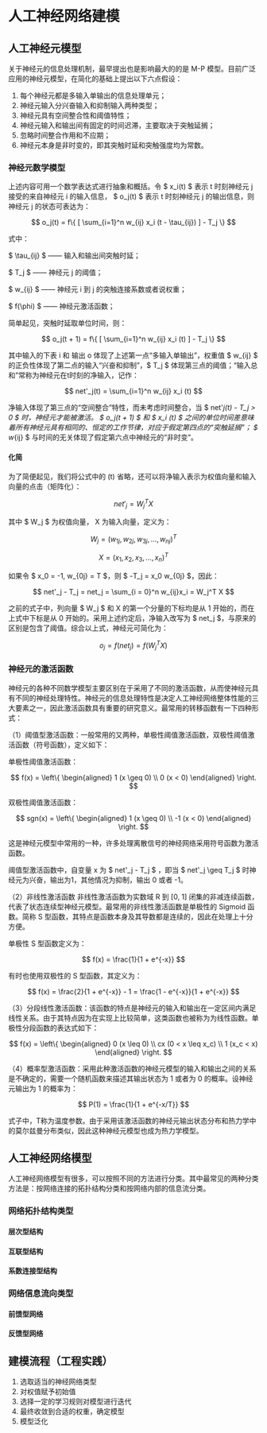 # 人工神经网络建模

## 人工神经元模型

关于神经元的信息处理机制，最早提出也是影响最大的的是 M-P 模型。目前广泛应用的神经元模型，在简化的基础上提出以下六点假设：

1. 每个神经元都是多输入单输出的信息处理单元；
2. 神经元输入分兴奋输入和抑制输入两种类型；
3. 神经元具有空间整合性和阈值特性；
4. 神经元输入和输出间有固定的时间迟滞，主要取决于突触延搁；
5. 忽略时间整合作用和不应期；
6. 神经元本身是非时变的，即其突触时延和突触强度均为常数。

### 神经元数学模型

上述内容可用一个数学表达式进行抽象和概括。令 $ x_i(t) $ 表示 t 时刻神经元 j 接受的来自神经元 i 的输入信息， $ o_j(t) $ 表示 t 时刻神经元 j 的输出信息，则神经元 j 的状态可表达为：

$$ o_j(t) = f\{ [ \sum_{i=1}^n w_{ij} x_i (t - \tau_{ij}) ] - T_j \} $$

式中：

$ \tau_{ij} $ —— 输入和输出间突触时延；

$ T_j $ —— 神经元 j 的阈值；

$ w_{ij} $ —— 神经元 i 到 j 的突触连接系数或者说权重；

$ f(\phi) $ —— 神经元激活函数；

简单起见，突触时延取单位时间，则：

$$ o_j(t + 1) = f\{ [ \sum_{i=1}^n w_{ij} x_i (t) ] - T_j \} $$

其中输入的下表 i 和 输出 o 体现了上述第一点“多输入单输出”，权重值 $ w_{ij} $ 的正负性体现了第二点的输入“兴奋和抑制”，$ T_j $ 体现第三点的阈值；“输入总和”常称为神经元在t时刻的净输入，记作：

$$ net'_j(t) = \sum_{i=1}^n w_{ij} x_i (t) $$

净输入体现了第三点的“空间整合”特性，而未考虑时间整合，当 $ net'_j(t) - T_j > 0 $ 时，神经元才能被激活。 $ o_j(t + 1) $ 和 $ x_i (t) $ 之间的单位时间差意味着所有神经元具有相同的、恒定的工作节律，对应于假定第四点的“突触延搁”； $ w_{ij} $ 与时间的无关体现了假定第六点中神经元的“非时变”。

#### 化简

为了简便起见，我们将公式中的 (t) 省略，还可以将净输入表示为权值向量和输入向量的点击（矩阵化）：

$$ net'_j = W_j^T X $$

其中 $ W_j $ 为权值向量， X 为输入向量，定义为：

$$ W_j = (w_{1j}, w_{2j}, w_{3j}, \dots , w_{nj})^T $$

$$ X = (x_1, x_2, x_3, \dots , x_n)^T $$

如果令 $ x_0 = -1, w_{0j} = T $，则 $ -T_j = x_0 w_{0j} $，因此：

$$ net'_j - T_j = net_j = \sum_{i = 0}^n w_{ij}x_i = W_j^T X $$

之前的式子中，列向量 $ W_j $ 和 X 的第一个分量的下标均是从 1 开始的，而在上式中下标是从 0 开始的。采用上述约定后，净输入改写为 $ net_j $，与原来的区别是包含了阈值。综合以上式，神经元可简化为：

$$ o_j = f(net_j) = f(W_j^T X) $$

### 神经元的激活函数

神经元的各种不同数学模型主要区别在于采用了不同的激活函数，从而使神经元具有不同的神经处理特性。神经元的信息处理特性是决定人工神经网络整体性能的三大要素之一，因此激活函数具有重要的研究意义。最常用的转移函数有一下四种形式：

（1）阈值型激活函数：一般常用的又两种，单极性阈值激活函数，双极性阈值激活函数（符号函数），定义如下：

单极性阈值激活函数：

$$ f(x) = \left\{
\begin{aligned}
1  (x \geq 0) \\
0  (x < 0)
\end{aligned}
\right. $$

双极性阈值激活函数：

$$ sgn(x) = \left\{
\begin{aligned}
1  (x \geq 0) \\
-1  (x < 0)
\end{aligned}
\right. $$

这是神经元模型中常用的一种，许多处理离散信号的神经网络采用符号函数为激活函数。

阈值型激活函数中，自变量 x 为 $ net'_j - T_j $ ，即当 $ net'_j \geq T_j $ 时神经元为兴奋，输出为1，其他情况为抑制，输出 0 或者 -1。

（2）非线性激活函数 非线性激活函数为实数域 R 到 [0, 1] 闭集的非减连续函数，代表了状态连续型神经元模型。最常用的非线性激活函数是单极性的 Sigmoid 函数。简称 S 型函数，其特点是函数本身及其导数都是连续的，因此在处理上十分方便。

单极性 S 型函数定义为：

$$ f(x) = \frac{1}{1 + e^{-x}} $$

有时也使用双极性的 S 型函数，其定义为：

$$ f(x) = \frac{2}{1 + e^{-x}} - 1 = \frac{1 - e^{-x}}{1 + e^{-x}} $$

（3）分段线性激活函数：该函数的特点是神经元的输入和输出在一定区间内满足线性关系。由于其特点因为在实现上比较简单，这类函数也被称为为线性函数。单极性分段函数的表达式如下：

$$ f(x) = \left\{
\begin{aligned}
0  (x \leq 0) \\
cx (0 < x \leq x_c) \\
1  (x_c < x)
\end{aligned}
\right. $$

（4）概率型激活函数：采用此种激活函数的神经元模型的输入和输出之间的关系是不确定的，需要一个随机函数来描述其输出状态为 1 或者为 0 的概率。设神经元输出为 1 的概率为：

$$ P(1) = \frac{1}{1 + e^{-x/T}} $$

式子中，T称为温度参数。由于采用该激活函数的神经元输出状态分布和热力学中的莫尔兹曼分布类似，因此这种神经元模型也成为热力学模型。

## 人工神经网络模型

人工神经网络模型有很多，可以按照不同的方法进行分类。其中最常见的两种分类方法是：按网络连接的拓扑结构分类和按网络内部的信息流分类。

### 网络拓扑结构类型

#### 层次型结构

#### 互联型结构

#### 系数连接型结构

### 网络信息流向类型

#### 前馈型网络

#### 反馈型网络

## 建模流程（工程实践）

1. 选取适当的神经网络类型
2. 对权值赋予初始值
3. 选择一定的学习规则对模型进行迭代
4. 最终收敛到合适的权重，确定模型
5. 模型泛化
